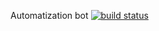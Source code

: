 Automatization bot
[![build status](http://gitlab-ci.regium.com/projects/5/status.png?ref=master)](http://gitlab-ci.regium.com/projects/5?ref=master)